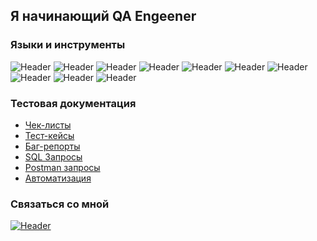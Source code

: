 ## Я начинающий QA Engeener
### Языки и инструменты
![Header](https://img.shields.io/badge/Jira-090909?style=for-the-badge&logo=jira&logoColor=136be1)
![Header](https://img.shields.io/badge/Postman-090909?style=for-the-badge&logo=postman&logoColor=f76935)
![Header](https://img.shields.io/badge/Github-090909?style=for-the-badge&logo=github&logoColor=8cc4d7)
![Header](https://img.shields.io/badge/Figma-090909?style=for-the-badge&logo=figma&logoColor=7d5fa6)
![Header](https://img.shields.io/badge/MySQL-090909?style=for-the-badge&logo=mysql&logoColor=ffffff)
![Header](https://img.shields.io/badge/DevTools-090909?style=for-the-badge&logo=googlechrome&logoColor=2674f2)
![Header](https://img.shields.io/badge/AndroidStudio-090909?style=for-the-badge&logo=androidstudio&logoColor=3ad07d)
![Header](https://img.shields.io/badge/CharlesProxy-090909?style=for-the-badge&logo=charlesproxy&logoColor=8cc4d7)
![Header](https://img.shields.io/badge/YouTrack-090909?style=for-the-badge&logo=youtrack&logoColor=8cc4d7)
![Header](https://img.shields.io/badge/PostgreSQL-090909?style=for-the-badge&logo=postgresql&logoColor=ffffff)
### Тестовая документация
- [Чек-листы]()
- [Тест-кейсы]()
- [Баг-репорты]()
- [SQL Запросы]()
- [Postman запросы]([https://github.com/Alex78-code/Alex78-code/tree/main](https://github.com/stars/Alex78-code/lists/%D0%BA%D0%BE%D0%BB%D0%BB%D0%B5%D0%BA%D1%86%D0%B8%D0%B8-postman))
- [Автоматизация](https://github.com/Alex78-code?tab=stars)
### Связаться со мной
[![Header](https://img.shields.io/badge/Telegram-090909?style=for-the-badge&logo=telegram&logoColor=31a5db)](https://t.me/Aleks_Monakhov)
